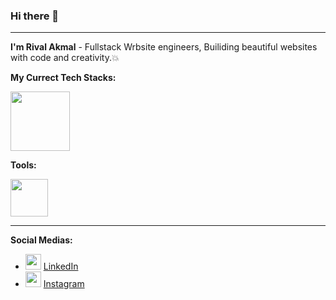 ### Hi there 👋
---
<strong>I'm  Rival Akmal</strong> - Fullstack Wrbsite engineers, Builiding beautiful websites with code and creativity.💥

**My Currect Tech Stacks:**

<code><img height="95" src="https://skillicons.dev/icons?i=html,htmx,pug,css,scss,sass,nodejs,js,ts,vue,nuxt,svelte,angular,vite,vitest,tailwind,bootstrap,windicss,materialui,vuetify,pinia,redux,cypress,nest,mysql,prisma,yarn,npm,pnpm,jsx,jenskin&theme=dark" /></code>

**Tools:**

<code><img height="60" src="https://skillicons.dev/icons?i=vscode,bitbucket,codepen,discord,docker,figma,git,github,postman,stackover,flow,vscode,sublime&theme=dark" /></code>

---
**Social Medias:**

- <img height="25" src="https://skillicons.dev/icons?i=linkedin&theme=dark"> [LinkedIn](https://id.linkedin.com/in/rivalakmal)</img>
- <img height="25" src="https://skillicons.dev/icons?i=instagram&theme=dark"> [Instagram](https://id.linkedin.com/in/rival_akmal7)</img>
